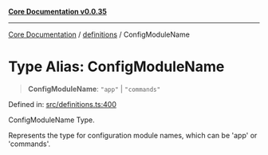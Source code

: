 [**Core Documentation v0.0.35**](../../README.md)

***

[Core Documentation](../../modules.md) / [definitions](../README.md) / ConfigModuleName

# Type Alias: ConfigModuleName

> **ConfigModuleName**: `"app"` \| `"commands"`

Defined in: [src/definitions.ts:400](https://github.com/stonemjs/core/blob/83759020101bdf94fc7c7a0d8609e63689d57c0f/src/definitions.ts#L400)

ConfigModuleName Type.

Represents the type for configuration module names, which can be 'app' or 'commands'.
